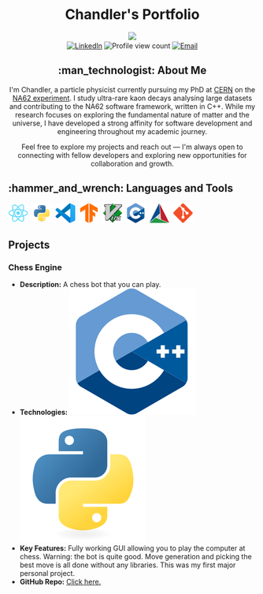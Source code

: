 <div id="header" align="center">
  <h1>Chandler's Portfolio</h1>
</div>

<div align="center">
  <img src="https://media.giphy.com/media/l0Iy1R9uttEN2KCXe/giphy.gif" height="200"/>

  <div align="center">
    <a href="https://www.linkedin.com/in/chandler-kenworthy/"><img src="https://img.shields.io/badge/LinkedIn-0077B5?style=for-the-badge&logo=linkedin&logoColor=white" alt="LinkedIn"/></a>
    <img src="https://komarev.com/ghpvc/?username=ChandlerKenworthy&style=flat-square&color=blue" alt="Profile view count"/>
    <a href="mailto:chandlerkenworthy@gmail.com"><img src="https://img.shields.io/badge/Gmail-D14836?style=for-the-badge&logo=gmail&logoColor=white" alt="Email" /></a>
  </div>
</div>

<div align="center"> 
  <h2>:man_technologist: About Me</h2>
  <p>I'm Chandler, a particle physicist currently pursuing my PhD at <a href="https://home.cern">CERN</a> on the <a href="https://na62.web.cern.ch">NA62 experiment</a>. I study ultra-rare kaon decays analysing large datasets and contributing to the NA62 software framework, written in C++. While my research focuses on exploring the fundamental nature of matter and the universe, I have developed a strong affinity for software development and engineering throughout my academic journey.</p>
<p>Feel free to explore my projects and reach out — I'm always open to connecting with fellow developers and exploring new opportunities for collaboration and growth.</p>
</div>

<div align="left">
  <h2>:hammer_and_wrench: Languages and Tools</h2>
  <img src="https://github.com/devicons/devicon/blob/master/icons/react/react-original.svg" title="React" alt="React" width="40" height="40"/>&nbsp;
  <img src="https://github.com/devicons/devicon/blob/master/icons/python/python-original.svg" title="Python" alt="Python" width="40" height="40"/>&nbsp;
  <img src="https://github.com/devicons/devicon/blob/master/icons/vscode/vscode-original.svg" title="VSCode" alt="VSCode" width="40" height="40"/>&nbsp;
  <img src="https://github.com/devicons/devicon/blob/master/icons/tensorflow/tensorflow-original.svg" title="TensorFlow" alt="TensorFlow" width="40" height="40"/>&nbsp;
  <img src="https://github.com/devicons/devicon/blob/master/icons/vim/vim-original.svg" title="Vim" alt="Vim" width="40" height="40"/>&nbsp;
  <img src="https://github.com/devicons/devicon/blob/master/icons/cplusplus/cplusplus-original.svg" title="C++" alt="CPlusPlus" width="40" height="40"/>&nbsp;
  <img src="https://github.com/devicons/devicon/blob/master/icons/cmake/cmake-original.svg" title="CMake" alt="CMake" width="40" height="40"/>&nbsp;
  <img src="https://github.com/devicons/devicon/blob/master/icons/git/git-original.svg" title="Git" alt="Git" width="40" height="40"/>&nbsp;
</div>

<div align="left">
  <h2>Projects</h2>
  <h3>Chess Engine</h3>
  <ul>
    <li><strong>Description:</strong> A chess bot that you can play.</li>
    <li><strong>Technologies:</strong> <img src="https://github.com/devicons/devicon/blob/master/icons/cplusplus/cplusplus-original.svg"/><img src="https://github.com/devicons/devicon/blob/master/icons/python/python-original.svg" /></li>
    <li><strong>Key Features:</strong> Fully working GUI allowing you to play the computer at chess. Warning: the bot is quite good. Move generation and picking the best move is all done without any libraries. This was my first major personal project.</li>
    <li><strong>GitHub Repo:</strong> <a href="https://github.com/ChandlerKenworthy/ChessEngine">Click here.</a></li>
  </ul>
</div>
